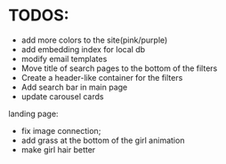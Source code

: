# TODOS:
- add more colors to the site(pink/purple)
- add embedding index for local db
- modify email templates
- Move title of search pages to the bottom of the filters
- Create a header-like container for the filters
- Add search bar in main page
- update carousel cards

landing page:
- fix image connection;
- add grass at the bottom of the girl animation
- make girl hair better
